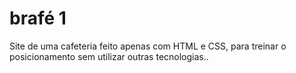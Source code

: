 # brafé 1
Site de uma cafeteria feito apenas com HTML e CSS, para treinar o posicionamento sem utilizar outras tecnologias..
